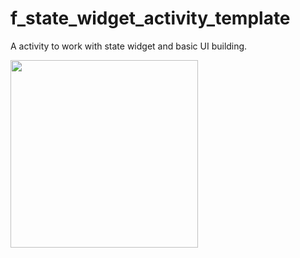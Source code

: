 # f_state_widget_activity_template

A activity to work with state widget and basic UI building.     

<img src=https://github.com/augustosalazar/f_state_widget_activity/assets/4458129/3a61ffe0-21da-42be-95ed-978a081c0c41 width="300" />
